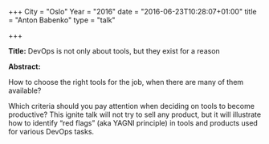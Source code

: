 +++
City = "Oslo"
Year = "2016"
date = "2016-06-23T10:28:07+01:00"
title = "Anton Babenko"
type = "talk"

+++

<div class="col-12">
  <p><strong>Title:</strong>
DevOps is not only about tools, but they exist for a reason
</p>

<p><strong>Abstract:</strong></p>

<p>How to choose the right tools for the job, when there are many of them available?</p>

<p>Which criteria should you pay attention when deciding on tools to become productive? This ignite talk will not try to sell any product, but it will illustrate how to identify “red flags” (aka YAGNI principle) in tools and products used for various DevOps tasks.</p>

</div>

